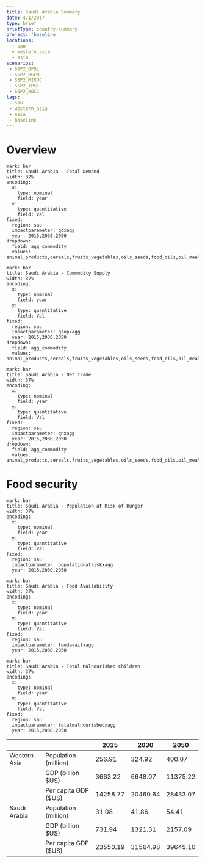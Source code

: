 ```yaml
---
title: Saudi Arabia Summary
date: 4/1/2017
type: brief
briefType: country-summary
project: 'baseline'
locations:
  - sau
  - western_asia
  - asia
scenarios:
 - SSP2_GFDL
 - SSP2_HGEM
 - SSP2_MIROC
 - SSP2_IPSL
 - SSP2_NOCC
tags:
 - sau
 - western_asia
 - asia
 - baseline
---
```

# Overview 

```chart
mark: bar
title: Saudi Arabia - Total Demand
width: 37%
encoding:
  x:
    type: nominal
    field: year
  y:
    type: quantitative
    field: Val
fixed:
  region: sau
  impactparameter: qdxagg
  year: 2015,2030,2050
dropdown:
  field: agg_commodity
  values: animal_products,cereals,fruits_vegetables,oils_seeds,food_oils,oil_meals,other,pulses,roots_tubers,sugar
```

```chart
mark: bar
title: Saudi Arabia - Commodity Supply
width: 37%
encoding:
  x:
    type: nominal
    field: year
  y:
    type: quantitative
    field: Val
fixed:
  region: sau
  impactparameter: qsupxagg
  year: 2015,2030,2050
dropdown:
  field: agg_commodity
  values: animal_products,cereals,fruits_vegetables,oils_seeds,food_oils,oil_meals,other,pulses,roots_tubers,sugar
```

```chart
mark: bar
title: Saudi Arabia - Net Trade
width: 37%
encoding:
  x:
    type: nominal
    field: year
  y:
    type: quantitative
    field: Val
fixed:
  region: sau
  impactparameter: qnxagg
  year: 2015,2030,2050
dropdown:
  field: agg_commodity
  values: animal_products,cereals,fruits_vegetables,oils_seeds,food_oils,oil_meals,other,pulses,roots_tubers,sugar
```

# Food security

```chart
mark: bar
title: Saudi Arabia - Population at Risk of Hunger
width: 37%
encoding:
  x:
    type: nominal
    field: year
  y:
    type: quantitative
    field: Val
fixed:
  region: sau
  impactparameter: populationatriskxagg
  year: 2015,2030,2050
```

```chart
mark: bar
title: Saudi Arabia - Food Availability
width: 37%
encoding:
  x:
    type: nominal
    field: year
  y:
    type: quantitative
    field: Val
fixed:
  region: sau
  impactparameter: foodavailxagg
  year: 2015,2030,2050
```

```chart
mark: bar
title: Saudi Arabia - Total Malnourished Children
width: 37%
encoding:
  x:
    type: nominal
    field: year
  y:
    type: quantitative
    field: Val
fixed:
  region: sau
  impactparameter: totalmalnourishedxagg
  year: 2015,2030,2050
```

|   |   | 2015 | 2030 | 2050 |
|---|---|---|---|---|
| Western Asia | Population (million) | 256.91 | 324.92 | 400.07 |
|  | GDP (billion $US) | 3663.22 | 6648.07 | 11375.22 |
|  | Per capita GDP ($US) | 14258.77 | 20460.64 | 28433.07 |
| Saudi Arabia | Population (million) | 31.08 | 41.86 | 54.41 |
|  | GDP (billion $US) | 731.94 | 1321.31 | 2157.09 |
|  | Per capita GDP ($US) | 23550.19| 31564.98| 39645.10|